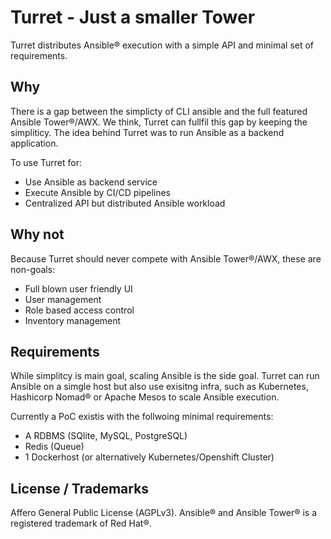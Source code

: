 # Turret - Just a smaller Tower

Turret distributes Ansible® execution with a simple API and minimal set of requirements.

## Why

There is a gap between the simplicty of CLI ansible and the full featured Ansible Tower®/AWX. We think, Turret can fullfil this gap by keeping the simpliticy. The idea behind Turret was to run Ansible as a backend application.

To use Turret for:

- Use Ansible as backend service
- Execute Ansible by CI/CD pipelines
- Centralized API but distributed Ansible workload

## Why not

Because Turret should never compete with Ansible Tower®/AWX, these are non-goals:

- Full blown user friendly UI
- User management
- Role based access control
- Inventory management

## Requirements

While simplitcy is main goal, scaling Ansible is the side goal. Turret can run Ansible on a simgle host but also use exisitng infra, such as Kubernetes, Hashicorp Nomad® or Apache Mesos to scale Ansible execution.

Currently a PoC existis with the follwoing minimal requirements:

- A RDBMS (SQlite, MySQL, PostgreSQL)
- Redis (Queue)
- 1 Dockerhost (or alternatively Kubernetes/Openshift Cluster)

## License / Trademarks

Affero General Public License (AGPLv3). Ansible® and Ansible Tower® is a registered trademark of Red Hat®.
